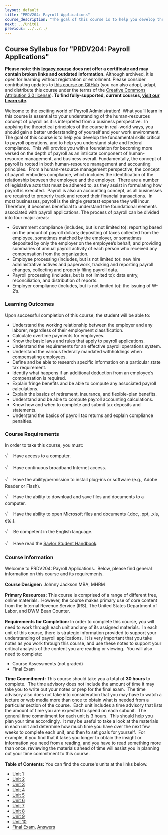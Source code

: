 ```yaml
---
layout: default
title: "PRDV204: Payroll Applications"
course_description: "The goal of this course is to help you develop the fundamental skills critical to payroll operations, and to help you understand state and federal compliance. This will provide you with a foundation for becoming more versed on the depth of payroll as an intricate component of human-resource management, and business overall."
next: ../Unit01
previous: ../../../
---
```

Course Syllabus for "PRDV204: Payroll Applications"
---------------------------------------------------

**Please note: this [legacy course](https://sayloracademy.zendesk.com/hc/en-us/articles/206089967) does not offer a certificate and may contain 
broken links and outdated information.** Although archived, it is open 
for learning without registration or enrollment. Please consider contributing 
updates to [this course on GitHub](https://github.com/saylordotorg/course_prdv204) 
(you can also adopt, adapt, and distribute this course under the terms of 
the [Creative Commons Attribution 3.0 license](http://creativecommons.org/licenses/by/3.0/)). **To find fully-supported, current courses, [visit our 
Learn site](https://learn.saylor.org).**

Welcome to the exciting world of Payroll Administration!  What you’ll
learn in this course is essential to your understanding of the
human-resources concept of payroll as it is interpreted from a business
perspective.  In applying the theoretical principles of the course in
real-world ways, you should gain a better understanding of yourself and
your work environment.  The goal of this course is to help you develop
the fundamental skills critical to payroll operations, and to help you
understand state and federal compliance.  This will provide you with a
foundation for becoming more versed on the depth of payroll as an
intricate component of human-resource management, and business overall.
Fundamentally, the concept of payroll is rooted in both human-resource
management and accounting principles.  From a human-resource management
perspective, the concept of payroll embodies compliance, which includes
the identification of the relationship between the employee and the
employer.  There are a number of legislative acts that must be adhered
to, as they assist in formulating how payroll is executed.  Payroll is
also an accounting concept, as all businesses are required to properly
track and record their financial transactions.  In most businesses,
payroll is the single greatest expense they will incur.  Therefore, it
becomes beneficial to understand the foundational elements associated
with payroll applications. The process of payroll can be divided into
four major areas:
-   Government compliance (includes, but is not limited to): reporting
    based on the amount of payroll dollars; depositing of taxes
    collected from the employee, sometimes matched by the employer, or
    sometimes deposited by only the employer on the employee’s behalf;
    and providing summaries of annual payroll activity of each person
    who received any compensation from the organization.
-   Employee processing (includes, but is not limited to): new hire
    administrative actives and paperwork, tracking and reporting payroll
    changes, collecting and properly filing payroll data.
-   Payroll processing (includes, but is not limited to): data entry,
    reconciliation, and distribution of reports.
-   Employer compliance (includes, but is not limited to): the issuing
    of W-2’s.

### Learning Outcomes

Upon successful completion of this course, the student will be able to:

-   Understand the working relationship between the employer and any
    laborer, regardless of their employment classification. 
-   Calculate overtime payments for employees. 
-   Know the basic laws and rules that apply to payroll applications.
-   Understand the requirements for an effective payroll operations
    system. 
-   Understand the various federally mandated withholdings when
    compensating employees. 
-   Define and be able to research specific information on a particular
    state tax requirement. 
-   Identify what happens if an additional deduction from an employee’s
    compensation is required. 
-   Explain fringe benefits and be able to compute any associated
    payroll calculations.
-   Explain the basics of retirement, insurance, and flexible-plan
    benefits. 
-   Understand and be able to compute payroll accounting calculations.
-   Know how and when to complete and submit tax deposits and
    statements. 
-   Understand the basics of payroll tax returns and explain compliance
    penalties.  

### Course Requirements

In order to take this course, you must:  
  
 <span
style="color: rgb(85, 85, 85); font-family: 'Myriad Pro', 'Gill Sans', 'Gill Sans MT', Calibri, sans-serif; font-size: 16px; line-height: 24px; -webkit-text-size-adjust: none; ">√
   </span>Have access to a computer.  
  
 <span
style="color: rgb(85, 85, 85); font-family: 'Myriad Pro', 'Gill Sans', 'Gill Sans MT', Calibri, sans-serif; font-size: 16px; line-height: 24px; -webkit-text-size-adjust: none; ">√
   </span>Have continuous broadband Internet access.  
  
 <span
style="color: rgb(85, 85, 85); font-family: 'Myriad Pro', 'Gill Sans', 'Gill Sans MT', Calibri, sans-serif; font-size: 16px; line-height: 24px; -webkit-text-size-adjust: none; ">√
   </span>Have the ability/permission to install plug-ins or software
(e.g., Adobe Reader or Flash).  
  
 <span
style="color: rgb(85, 85, 85); font-family: 'Myriad Pro', 'Gill Sans', 'Gill Sans MT', Calibri, sans-serif; font-size: 16px; line-height: 24px; -webkit-text-size-adjust: none; ">√
   </span>Have the ability to download and save files and documents to a
computer.  
  
 <span
style="color: rgb(85, 85, 85); font-family: 'Myriad Pro', 'Gill Sans', 'Gill Sans MT', Calibri, sans-serif; font-size: 16px; line-height: 24px; -webkit-text-size-adjust: none; ">√
   </span>Have the ability to open Microsoft files and documents (.doc,
.ppt, .xls, etc.).  
  
 <span
style="color: rgb(85, 85, 85); font-family: 'Myriad Pro', 'Gill Sans', 'Gill Sans MT', Calibri, sans-serif; font-size: 16px; line-height: 24px; -webkit-text-size-adjust: none; ">√
   </span>Be competent in the English language.  
  
 <span
style="color: rgb(85, 85, 85); font-family: 'Myriad Pro', 'Gill Sans', 'Gill Sans MT', Calibri, sans-serif; font-size: 16px; line-height: 24px; -webkit-text-size-adjust: none; ">√
   </span>Have read the [Saylor Student
Handbook](https://resources.saylor.org/wwwresources/archived/site/wp-content/uploads/2012/05/Saylor-StudentHandbook.pdf).

### Course Information

Welcome to PRDV204: Payroll Applications.  Below, please find general
information on this course and its requirements.  
    
 **Course Designer:** Johnny Jackson MBA, MHRM  
    
 **Primary Resources:** This course is comprised of a range of different
free, online materials.  However, the course makes primary use of core
content from the Internal Revenue Service (IRS), The United States
Department of Labor, and DWM Bean Counter.      
    
 **Requirements for Completion:** In order to complete this course, you
will need to work through each unit and any of its assigned materials. 
In each unit of this course, there is strategic information provided to
support your understanding of payroll applications.  It is very
important that you take notes as you work through this course, and use
these notes to support your critical analysis of the content you are
reading or viewing.  You will also need to complete:  

-   Course Assessments (not graded)
-   Final Exam

**Time Commitment:** This course should take you a total of **30 hours**
to complete.  The time advisory does not include the amount of time it
may take you to write out your notes or prep for the final exam.  The
time advisory also does not take into consideration that you may have to
watch a lecture or web media more than once to obtain what is needed
from a particular section of the course.  Each unit includes a time
advisory that lists the amount of time you are expected to spend on each
subunit.  The general time commitment for each unit is 3 hours.  This
should help you plan your time accordingly.  It may be useful to take a
look at the materials in each unit and determine how much time you have
over the next few weeks to complete each unit, and then to set goals for
yourself.  For example, if you find that it takes you longer to obtain
the insight or information you need from a reading, and you have to read
something more than once, reviewing the materials ahead of time will
assist you in planning out your time commitment to this course.  
    
**Table of Contents:** You can find the course's units at the links below.

- [Unit 1](https://legacy.saylor.org/prdv204/Unit01/)
- [Unit 2](https://legacy.saylor.org/prdv204/Unit02/)
- [Unit 3](https://legacy.saylor.org/prdv204/Unit03/)
- [Unit 4](https://legacy.saylor.org/prdv204/Unit04/)
- [Unit 5](https://legacy.saylor.org/prdv204/Unit05/)
- [Unit 6](https://legacy.saylor.org/prdv204/Unit06/)
- [Unit 7](https://legacy.saylor.org/prdv204/Unit07/)
- [Unit 8](https://legacy.saylor.org/prdv204/Unit08/)
- [Unit 9](https://legacy.saylor.org/prdv204/Unit09/)
- [Unit 10](https://legacy.saylor.org/prdv204/Unit10/)
- [Final Exam](http://saylordotorg.github.io/LegacyExams/PRDV/PRDV204/PRDV204-FinalExam.html), [Answers](http://saylordotorg.github.io/LegacyExams/PRDV/PRDV204/PRDV204-FinalExam-Answers.html)
